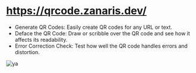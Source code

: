 # https://qrcode.zanaris.dev/

- Generate QR Codes: Easily create QR codes for any URL or text.
- Deface the QR Code: Draw or scribble over the QR code and see how it affects its readability.
- Error Correction Check: Test how well the QR code handles errors and distortion.

![ya](https://github.com/user-attachments/assets/baed720e-4752-459a-b442-0e9277474041)


